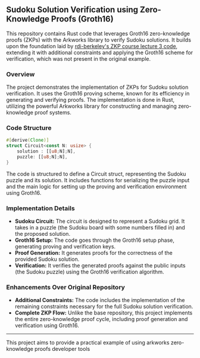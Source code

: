 ## Sudoku Solution Verification using Zero-Knowledge Proofs (Groth16)

This repository contains Rust code that leverages Groth16 zero-knowledge proofs (ZKPs) with the Arkworks library to verify Sudoku solutions. It builds upon the foundation laid by [rdi-berkeley's ZKP course lecture 3 code](https://github.com/rdi-berkeley/zkp-course-lecture3-code.git), extending it with additional constraints and applying the Groth16 scheme for verification, which was not present in the original example.

### Overview

The project demonstrates the implementation of ZKPs for Sudoku solution verification. It uses the Groth16 proving scheme, known for its efficiency in generating and verifying proofs. The implementation is done in Rust, utilizing the powerful Arkworks library for constructing and managing zero-knowledge proof systems.

### Code Structure

```rust
#[derive(Clone)]
struct Circuit<const N: usize> {
    solution : [[u8;N];N],
    puzzle: [[u8;N];N],
}
```
The code is structured to define a Circuit struct, representing the Sudoku puzzle and its solution. It includes functions for serializing the puzzle input and the main logic for setting up the proving and verification environment using Groth16.

### Implementation Details

- **Sudoku Circuit:** The circuit is designed to represent a Sudoku grid. It takes in a puzzle (the Sudoku board with some numbers filled in) and the proposed solution.
- **Groth16 Setup:** The code goes through the Groth16 setup phase, generating proving and verification keys.
- **Proof Generation:** It generates proofs for the correctness of the provided Sudoku solution.
- **Verification:** It verifies the generated proofs against the public inputs (the Sudoku puzzle) using the Groth16 verification algorithm.

### Enhancements Over Original Repository

- **Additional Constraints:** The code includes the implementation of the remaining constraints necessary for the full Sudoku solution verification.
- **Complete ZKP Flow:** Unlike the base repository, this project implements the entire zero-knowledge proof cycle, including proof generation and verification using Groth16.

---

This project aims to provide a practical example of using arkworks zero-knowledge proofs developer tools
